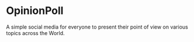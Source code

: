 # OpinionPoll
A simple social media for everyone to present their point of view on various topics across the World.
